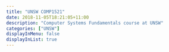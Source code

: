 ```yaml
---
title: "UNSW COMP1521"
date: 2018-11-05T18:21:05+11:00
description: "Computer Systems Fundamentals course at UNSW"
categories: ["UNSW"]
displayInMenu: false
displayInList: true
---
```


<script>location.href = "//featherbear.github.io/UNSW-COMP1521/"</script>